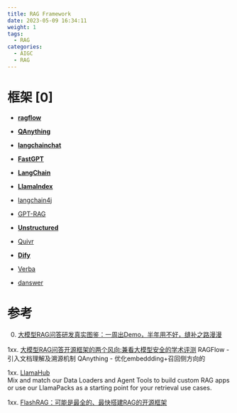 ```yaml
---
title: RAG Framework
date: 2023-05-09 16:34:11
weight: 1
tags:
  - RAG
categories: 
  - AIGC
  - RAG  
---
```


<p></p>
<!-- more -->


[1]: https://github.com/infiniflow/ragflow/tree/main
[2]: https://github.com/netease-youdao/QAnything/tree/master
[3]: https://github.com/chatchat-space/Langchain-Chatchat/releases/tag/v0.2.8
[4]: https://github.com/labring/FastGPT
[5]: https://github.com/langchain-ai/langchain/
[6]: https://github.com/run-llama/llama_index/
[7]: https://github.com/langchain4j/langchain4j
[8]: https://github.com/Azure/GPT-RAG
[9]: https://github.com/Unstructured-IO/unstructured
[10]: https://github.com/StanGirard/quivr
[11]: https://github.com/langgenius/dify
[12]: https://github.com/weaviate/Verba
[13]: https://github.com/danswer-ai/danswer

# 框架 [0]
+ [**ragflow**][1] 
+ [**QAnything**][2] 
+ [**langchainchat**][3]
+ [**FastGPT**][4]  
+ [**LangChain**][5] 
+ [**LlamaIndex**][6]


+ [langchain4j][7] 
+ [GPT-RAG][8] 
+ [**Unstructured**][9]
+ [Quivr][10] 
+ [**Dify**][11] 
+ [Verba][12] 
+ [danswer][13]




# 参考
0. [大模型RAG问答研发真实图鉴：一周出Demo，半年用不好，缝补之路漫漫 ](https://mp.weixin.qq.com/s?__biz=MzAxMjc3MjkyMg==&mid=2648407281&idx=2&sn=f39b46cad1787123b485d76dff33bc93)


1xx. [大模型RAG问答开源框架的两个风向:兼看大模型安全的学术评测](https://mp.weixin.qq.com/s/ZoI4Dscm9f9m5-q4Dq4bag)
   RAGFlow - 引入文档理解及溯源机制
   QAnything - 优化embeddding+召回侧方向的


1xx. [LlamaHub](https://llamahub.ai/)   
      Mix and match our Data Loaders and Agent Tools to build custom RAG apps or use our LlamaPacks as a starting point for your retrieval use cases.
      
1xx. [FlashRAG：可能是最全的、最快搭建RAG的开源框架 ](https://mp.weixin.qq.com/s/XRfSqYwvuGB6sDJzRm0QVA)